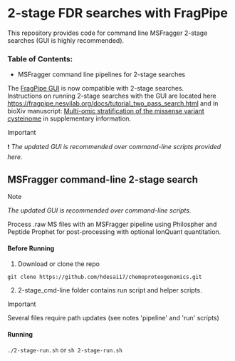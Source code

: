 # 2-stage FDR searches with FragPipe 
This repository provides code for command line MSFragger 2-stage searches (GUI is highly recommended).

### Table of Contents: 
- MSFragger command line pipelines for 2-stage searches

The [FragPipe GUI](https://github.com/Nesvilab/FragPipe) is now compatible with 2-stage searches. \
Instructions on running 2-stage searches with the GUI are located here https://fragpipe.nesvilab.org/docs/tutorial_two_pass_search.html and in bioXiv manuscript: [Multi-omic stratification of the missense variant cysteinome](https://doi.org/10.1101/2023.08.12.553095) in supplementary information.

>[!IMPORTANT]
>:exclamation:
>_The updated GUI is recommended over command-line scripts provided here._ 

## MSFragger command-line 2-stage search
>[!NOTE]
>_The updated GUI is recommended over command-line scripts._ 

Process .raw MS files with an MSFragger pipeline using Philospher and Peptide Prophet for post-processing with optional IonQuant quantitation. 

#### Before Running

1. Download or clone the repo

  `git clone https://github.com/hdesai17/chemoproteogenomics.git`

2. 2-stage_cmd-line folder contains run script and helper scripts.
  
>[!IMPORTANT]
>Several files require path updates (see notes 'pipeline' and 'run' scripts)

#### Running
   
`./2-stage-run.sh` or `sh 2-stage-run.sh`
 


